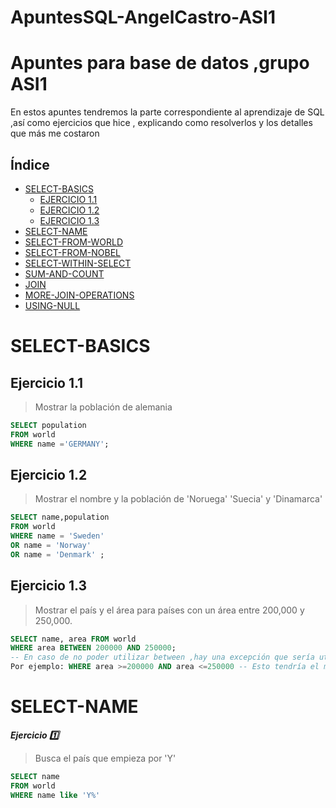 # ApuntesSQL-AngelCastro-ASI1
# Apuntes para base de datos ,grupo ASI1
En estos apuntes tendremos la parte correspondiente al aprendizaje de SQL ,así como ejercicios que hice , explicando como resolverlos y los detalles que más me costaron
## Índice
- [SELECT-BASICS](#select-basics)
    + [EJERCICIO 1.1](#ejercicio-11)
    + [EJERCICIO 1.2](#ejercicio-12)
    + [EJERCICIO 1.3](#ejercicio-13)
- [SELECT-NAME](#SELECT-NAME)
- [SELECT-FROM-WORLD](#SELECT-FROM-WORLD)
- [SELECT-FROM-NOBEL](#SELECT-FROM-NOBEL)
- [SELECT-WITHIN-SELECT](#SELECT-WITHIN-SELECT)
- [SUM-AND-COUNT](#SUM-AND-COUNT)
- [JOIN](#JOIN)
- [MORE-JOIN-OPERATIONS](#MORE-JOIN-OPERATIONS)
- [USING-NULL](#USING-NULL)

# SELECT-BASICS


## Ejercicio 1.1 
> Mostrar la población de alemania
```SQL
SELECT population
FROM world
WHERE name ='GERMANY';
```
## Ejercicio 1.2 
> Mostrar el nombre y la población de 'Noruega' 'Suecia' y 'Dinamarca'
```SQL
SELECT name,population
FROM world
WHERE name = 'Sweden'
OR name = 'Norway'
OR name = 'Denmark' ;
```
 ## Ejercicio 1.3
 > Mostrar el país y el área para países con un área entre 200,000 y 250,000.
```SQL
SELECT name, area FROM world
WHERE area BETWEEN 200000 AND 250000;
-- En caso de no poder utilizar between ,hay una excepción que sería utilizar el signo > o < con/sin signos de =
Por ejemplo: WHERE area >=200000 AND area <=250000 -- Esto tendría el mismo significado que la consulta anterior
```

# SELECT-NAME

***Ejercicio :one:*** 
> Busca el país que empieza por 'Y'
```SQL
SELECT name
FROM world
WHERE name like 'Y%'
```


